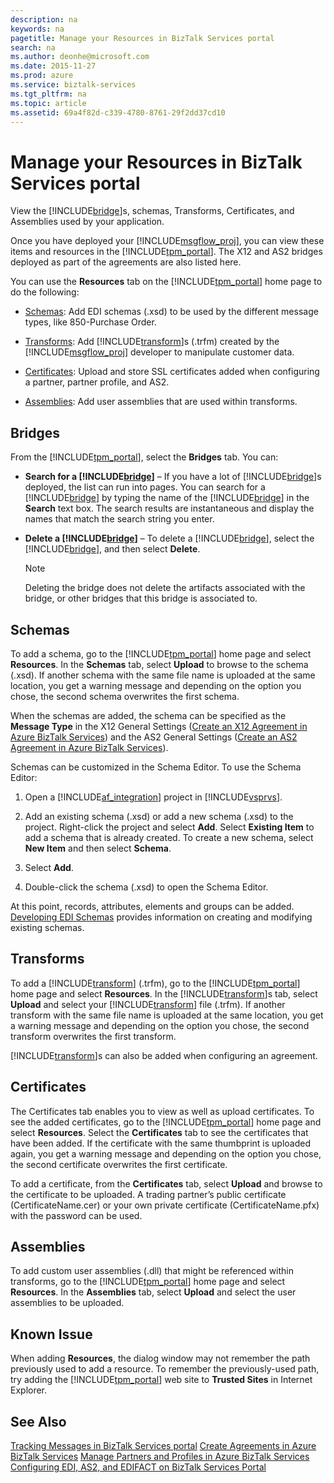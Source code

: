 ```yaml
---
description: na
keywords: na
pagetitle: Manage your Resources in BizTalk Services portal
search: na
ms.author: deonhe@microsoft.com
ms.date: 2015-11-27
ms.prod: azure
ms.service: biztalk-services
ms.tgt_pltfrm: na
ms.topic: article
ms.assetid: 69a4f82d-c339-4780-8761-29f2dd37cd10
---
```

# Manage your Resources in BizTalk Services portal
View the [!INCLUDE[bridge](/Token/bridge_md.md)]s, schemas, Transforms, Certificates, and Assemblies used by your application.

Once you have deployed your [!INCLUDE[msgflow_proj](/Token/msgflow_proj_md.md)], you can view these items and resources in the [!INCLUDE[tpm_portal](/Token/tpm_portal_md.md)]. The X12 and AS2 bridges deployed as part of the agreements are also listed here.

You can use the **Resources** tab on the [!INCLUDE[tpm_portal](/Token/tpm_portal_md.md)] home page to do the following:

- [Schemas](/Topic/Manage_your_Resources_in_BizTalk_Services_portal.md#BKMK_Schemas): Add EDI schemas (.xsd) to be used by the different message types, like 850-Purchase Order.

- [Transforms](/Topic/Manage_your_Resources_in_BizTalk_Services_portal.md#BKMK_Trfm): Add [!INCLUDE[transform](/Token/transform_md.md)]s (.trfm) created by the [!INCLUDE[msgflow_proj](/Token/msgflow_proj_md.md)] developer to manipulate customer data.

- [Certificates](/Topic/Manage_your_Resources_in_BizTalk_Services_portal.md#BKMK_Certs): Upload and store SSL certificates added when configuring a partner, partner profile, and AS2.

- [Assemblies](/Topic/Manage_your_Resources_in_BizTalk_Services_portal.md#BKMK_Assembly): Add user assemblies that are used within transforms.

## Bridges
From the [!INCLUDE[tpm_portal](/Token/tpm_portal_md.md)], select the **Bridges** tab. You can:

- **Search for a [!INCLUDE[bridge](/Token/bridge_md.md)]** – If you have a lot of [!INCLUDE[bridge](/Token/bridge_md.md)]s deployed, the list can run into pages. You can search for a [!INCLUDE[bridge](/Token/bridge_md.md)] by typing the name of the [!INCLUDE[bridge](/Token/bridge_md.md)] in the **Search** text box. The search results are instantaneous and display the names that match the search string you enter.

- **Delete a [!INCLUDE[bridge](/Token/bridge_md.md)]** – To delete a [!INCLUDE[bridge](/Token/bridge_md.md)], select the [!INCLUDE[bridge](/Token/bridge_md.md)], and then select **Delete**.

   > [!NOTE]
   > Deleting the bridge does not delete the artifacts associated with the bridge, or other bridges that this bridge is associated to.

## <a name="BKMK_Schemas"></a>Schemas
To add a schema, go to the [!INCLUDE[tpm_portal](/Token/tpm_portal_md.md)] home page and select **Resources**. In the **Schemas** tab, select **Upload** to browse to the schema (.xsd). If another schema with the same file name is uploaded at the same location, you get a warning message and depending on the option you chose, the second schema overwrites the first schema.

When the schemas are added, the schema can be specified as the **Message Type** in the X12 General Settings ([Create an X12 Agreement in Azure BizTalk Services](/Topic/Create_an_X12_Agreement_in_Azure_BizTalk_Services.md)) and the AS2 General Settings ([Create an AS2 Agreement in Azure BizTalk Services](/Topic/Create_an_AS2_Agreement_in_Azure_BizTalk_Services.md)).

Schemas can be customized in the Schema Editor. To use the Schema Editor:

1. Open a [!INCLUDE[af_integration](/Token/af_integration_md.md)] project in [!INCLUDE[vsprvs](/Token/vsprvs_md.md)].

2. Add an existing schema (.xsd) or add a new schema (.xsd) to the project. Right-click the project and select **Add**. Select **Existing Item** to add a schema that is already created. To create a new schema, select **New Item** and then select **Schema**.

3. Select **Add**.

4. Double-click the schema (.xsd) to open the Schema Editor.

At this point, records, attributes, elements and groups can be added. [Developing EDI Schemas](http://go.microsoft.com/fwlink/p/?LinkId=248181) provides information on creating and modifying existing schemas.

## <a name="BKMK_Trfm"></a>Transforms
To add a [!INCLUDE[transform](/Token/transform_md.md)] (.trfm), go to the [!INCLUDE[tpm_portal](/Token/tpm_portal_md.md)] home page and select **Resources**. In the [!INCLUDE[transform](/Token/transform_md.md)]s tab, select **Upload** and select your [!INCLUDE[transform](/Token/transform_md.md)] file (.trfm). If another transform with the same file name is uploaded at the same location, you get a warning message and depending on the option you chose, the second transform overwrites the first transform.

[!INCLUDE[transform](/Token/transform_md.md)]s can also be added when configuring an agreement.

## <a name="BKMK_Certs"></a>Certificates
The Certificates tab enables you to view as well as upload certificates. To see the added certificates, go to the [!INCLUDE[tpm_portal](/Token/tpm_portal_md.md)] home page and select **Resources**. Select the **Certificates** tab to see the certificates that have been added. If the certificate with the same thumbprint is uploaded again, you get a warning message and depending on the option you chose, the second certificate overwrites the first certificate.

To add a certificate, from the **Certificates** tab, select **Upload** and browse to the certificate to be uploaded. A trading partner’s public certificate (CertificateName.cer) or your own private certificate (CertificateName.pfx) with the password can be used.

## <a name="BKMK_Assembly"></a>Assemblies
To add custom user assemblies (.dll) that might be referenced within transforms, go to the [!INCLUDE[tpm_portal](/Token/tpm_portal_md.md)] home page and select **Resources**. In the  **Assemblies** tab, select **Upload** and select the user assemblies to be uploaded.

## Known Issue
When adding **Resources**, the dialog window may not remember the path previously used to add a resource. To remember the previously-used path, try adding the [!INCLUDE[tpm_portal](/Token/tpm_portal_md.md)] web site to **Trusted Sites** in Internet Explorer.

## See Also
[Tracking Messages in BizTalk Services portal](/Topic/Tracking_Messages_in_BizTalk_Services_portal.md)
[Create Agreements in Azure BizTalk Services](/Topic/Create_Agreements_in_Azure_BizTalk_Services.md)
[Manage Partners and Profiles in Azure BizTalk Services](/Topic/Manage_Partners_and_Profiles_in_Azure_BizTalk_Services.md)
[Configuring EDI, AS2, and EDIFACT on BizTalk Services Portal](/Topic/Configuring_EDI,_AS2,_and_EDIFACT_on_BizTalk_Services_Portal.md)

